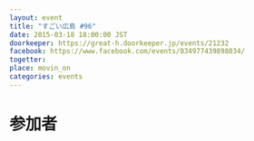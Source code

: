 ```yaml
---
layout: event
title: "すごい広島 #96"
date: 2015-03-18 18:00:00 JST
doorkeeper: https://great-h.doorkeeper.jp/events/21232
facebook: https://www.facebook.com/events/834977439898034/
togetter:
place: movin_on
categories: events
---
```


# 参加者
